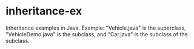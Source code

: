 # inheritance-ex
Inheritance examples in Java. Example: "Vehicle.java" is the superclass, "VehicleDemo.java" is the subclass, and "Car.java" is the subclass of the subclass. 
